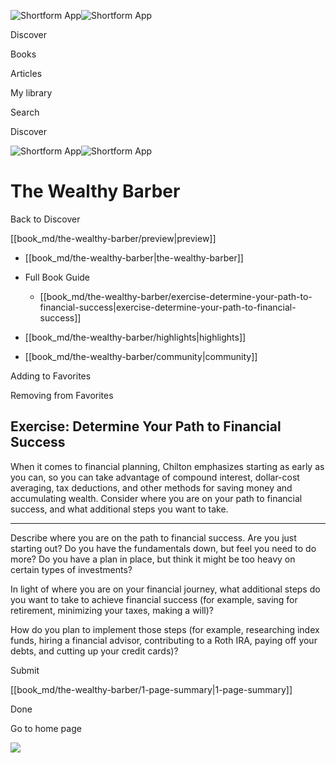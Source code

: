 ![Shortform App](/img/logo.36a2399e.svg)![Shortform App](/img/logo-dark.70c1b072.svg)

Discover

Books

Articles

My library

Search

Discover

![Shortform App](/img/logo.36a2399e.svg)![Shortform App](/img/logo-dark.70c1b072.svg)

# The Wealthy Barber

Back to Discover

[[book_md/the-wealthy-barber/preview|preview]]

  * [[book_md/the-wealthy-barber|the-wealthy-barber]]
  * Full Book Guide

    * [[book_md/the-wealthy-barber/exercise-determine-your-path-to-financial-success|exercise-determine-your-path-to-financial-success]]
  * [[book_md/the-wealthy-barber/highlights|highlights]]
  * [[book_md/the-wealthy-barber/community|community]]



Adding to Favorites 

Removing from Favorites 

## Exercise: Determine Your Path to Financial Success

When it comes to financial planning, Chilton emphasizes starting as early as you can, so you can take advantage of compound interest, dollar-cost averaging, tax deductions, and other methods for saving money and accumulating wealth. Consider where you are on your path to financial success, and what additional steps you want to take.

* * *

Describe where you are on the path to financial success. Are you just starting out? Do you have the fundamentals down, but feel you need to do more? Do you have a plan in place, but think it might be too heavy on certain types of investments?

In light of where you are on your financial journey, what additional steps do you want to take to achieve financial success (for example, saving for retirement, minimizing your taxes, making a will)?

How do you plan to implement those steps (for example, researching index funds, hiring a financial advisor, contributing to a Roth IRA, paying off your debts, and cutting up your credit cards)?

Submit 

[[book_md/the-wealthy-barber/1-page-summary|1-page-summary]]

Done

Go to home page 

![](https://bat.bing.com/action/0?ti=56018282&Ver=2&mid=7f8aee90-fb24-4221-8e68-8771b4a81b51&sid=48a964a0642711eeb2d9b36fc717f5e2&vid=48a9a1e0642711eebeaf23361361f0d4&vids=0&msclkid=N&pi=0&lg=en-US&sw=800&sh=600&sc=24&nwd=1&tl=Shortform%20%7C%20Book&p=https%3A%2F%2Fwww.shortform.com%2Fapp%2Fbook%2Fthe-wealthy-barber%2Fexercise-determine-your-path-to-financial-success&r=&lt=1068&evt=pageLoad&sv=1&rn=941517)
